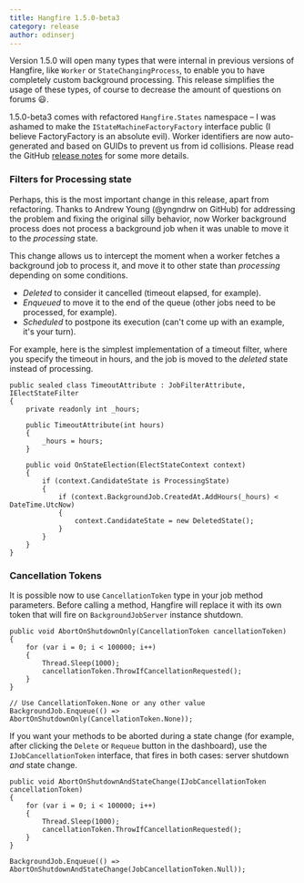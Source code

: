 ```yaml
---
title: Hangfire 1.5.0-beta3
category: release
author: odinserj
---
```


Version 1.5.0 will open many types that were internal in previous versions of Hangfire, like `Worker` or `StateChangingProcess`, to enable you to have completely custom background processing. This release simplifies the usage of these types, of course to decrease the amount of questions on forums :smiley:.

1.5.0-beta3 comes with refactored `Hangfire.States` namespace – I was ashamed to make the `IStateMachineFactoryFactory` interface public (I believe FactoryFactory is an absolute evil). Worker identifiers are now auto-generated and based on GUIDs to prevent us from id collisions. Please read the GitHub [release notes](https://github.com/HangfireIO/Hangfire/releases/tag/v1.5.0-beta3) for some more details.

### Filters for Processing state

Perhaps, this is the most important change in this release, apart from refactoring. Thanks to Andrew Young (@yngndrw on GitHub) for addressing the problem and fixing the original silly behavior, now Worker background process does not process a background job when it was unable to move it to the *processing* state.

This change allows us to intercept the moment when a worker fetches a background job to process it, and move it to other state than *processing* depending on some conditions.

* *Deleted* to consider it cancelled (timeout elapsed, for example).
* *Enqueued* to move it to the end of the queue (other jobs need to be processed, for example).
* *Scheduled* to postpone its execution (can't come up with an example, it's your turn).

For example, here is the simplest implementation of a timeout filter, where you specify the timeout in hours, and the job is moved to the *deleted* state instead of processing.

<pre><code><span class="keywd">public</span> <span class="keywd">sealed</span> <span class="keywd">class</span> <span class="type">TimeoutAttribute</span> : <span class="type">JobFilterAttribute</span>, <span class="type">IElectStateFilter</span>
{
    <span class="keywd">private</span> <span class="keywd">readonly</span> <span class="keywd">int</span> _hours;

    <span class="keywd">public</span> TimeoutAttribute(<span class="keywd">int</span> hours)
    {
        _hours = hours;
    }

    <span class="keywd">public</span> <span class="keywd">void</span> OnStateElection(<span class="type">ElectStateContext</span> context)
    {
        <span class="keywd">if</span> (context.CandidateState <span class="keywd">is</span> <span class="type">ProcessingState</span>)
        {
            <span class="keywd">if</span> (context.BackgroundJob.CreatedAt.AddHours(_hours) &lt; <span class="type">DateTime</span>.UtcNow)
            {
                context.CandidateState = <span class="keywd">new</span> <span class="type">DeletedState</span>();
            }
        }
    }
}   
</code></pre>

### Cancellation Tokens

It is possible now to use `CancellationToken` type in your job method parameters. Before calling a method, Hangfire will replace it with its own token that will fire on `BackgroundJobServer` instance shutdown.

<pre><code><span class="keywd">public</span> <span class="keywd">void</span> AbortOnShutdownOnly(<span class="type">CancellationToken</span> cancellationToken)
{
    <span class="keywd">for</span> (<span class="keywd">var</span> i = 0; i &lt; 100000; i++)
    {
        <span class="type">Thread</span>.Sleep(1000);
        cancellationToken.ThrowIfCancellationRequested();
    }
}

<span class="comm">// Use CancellationToken.None or any other value</span>
<span class="type">BackgroundJob</span>.Enqueue(() =&gt; AbortOnShutdownOnly(<span class="type">CancellationToken</span>.None));  
</code></pre>

If you want your methods to be aborted during a state change (for example, after clicking the `Delete` or `Requeue` button in the dashboard), use the `IJobCancellationToken` interface, that fires in both cases: server shutdown *and* state change.

<pre><code><span class="keywd">public</span> <span class="keywd">void</span> AbortOnShutdownAndStateChange(<span class="type">IJobCancellationToken</span> cancellationToken)
{
    <span class="keywd">for</span> (<span class="keywd">var</span> i = 0; i &lt; 100000; i++)
    {
        <span class="type">Thread</span>.Sleep(1000);
        cancellationToken.ThrowIfCancellationRequested();
    }
}

<span class="type">BackgroundJob</span>.Enqueue(() =&gt; AbortOnShutdownAndStateChange(<span class="type">JobCancellationToken</span>.Null));
</code></pre>
